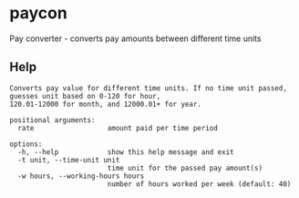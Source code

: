 # paycon
Pay converter - converts pay amounts between different time units

## Help

    Converts pay value for different time units. If no time unit passed, guesses unit based on 0-120 for hour,
    120.01-12000 for month, and 12000.01+ for year.
    
    positional arguments:
      rate                  amount paid per time period
    
    options:
      -h, --help            show this help message and exit
      -t unit, --time-unit unit
                            time unit for the passed pay amount(s)
      -w hours, --working-hours hours
                            number of hours worked per week (default: 40)
